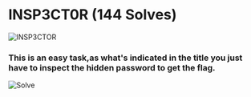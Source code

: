 # INSP3CT0R (144 Solves)
![INSP3CTOR](https://user-images.githubusercontent.com/61760291/100891783-ecb7e180-34b9-11eb-8741-cbaab3b74747.png)

### This is an easy task,as what's indicated in the title you just have to inspect the hidden password to get the flag.

![Solve](https://user-images.githubusercontent.com/61760291/100893002-2f2dee00-34bb-11eb-9f75-9e1dca236ad5.png)

